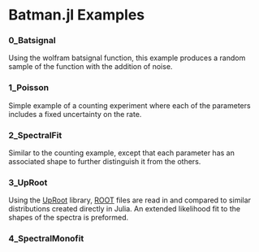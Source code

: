 Batman.jl Examples
==================

### 0_Batsignal
Using the wolfram batsignal function, this example produces a random sample
of the function with the addition of noise.

### 1_Poisson
Simple example of a counting experiment where each of the parameters includes
a fixed uncertainty on the rate.

### 2_SpectralFit
Similar to the counting example, except that each parameter has an associated
shape to further distinguish it from the others.

### 3_UpRoot
Using the [UpRoot] library, [ROOT] files are read in and compared to similar
distributions created directly in Julia. An extended likelihood fit to the
shapes of the spectra is preformed.

### 4_SpectralMonofit


[UpRoot]: https://github.com/JuliaHEP/UpROOT.jl
[ROOT]: https://root.cern.sh
